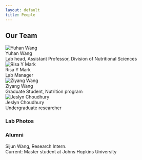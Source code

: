 ```yaml
---
layout: default
title: People
---
```


## Our Team

<div class="people-section">
  <div class="person">
    <img class="headshot" src="/ywanglab/Yuhan_Wang.jpg" alt="Yuhan Wang">
    <div class="person-title">Yuhan Wang</div>
    <div class="person-role">Lab head, Assistant Professor, Division of Nutritional Sciences</div>
  </div>
  <div class="person">
    <img class="headshot" src="/ywanglab/Risa_Mark.png" alt="Risa Y Mark">
    <div class="person-title">Risa Y Mark</div>
    <div class="person-role">Lab Manager</div>
  </div>
  <div class="person">
    <img class="headshot" src="/ywanglab/Ziyang_Wang.jpg" alt="Ziyang Wang">
    <div class="person-title">Ziyang Wang</div>
    <div class="person-role">Graduate Student, Nutrition program</div>
  </div>
  <div class="person">
    <img class="headshot" src="/ywanglab/" alt="Jeslyn Choudhury">
    <div class="person-title">Jeslyn Choudhury</div>
    <div class="person-role">Undergraduate researcher</div>
  </div>
</div>

### Lab Photos

### Alumni
<div class="person">Sijun Wang, Research Intern. </div>
<div class="person-role">Current: Master student at Johns Hopkins University</div>